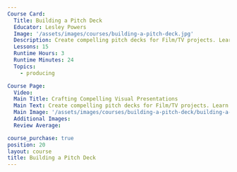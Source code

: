 ```yaml
---
Course Card:
  Title: Building a Pitch Deck
  Educator: Lesley Powers
  Image: '/assets/images/courses/building-a-pitch-deck.jpg'
  Description: Create compelling pitch decks for Film/TV projects. Learn to craft visual presentations that effectively sell your story and vision.
  Lessons: 15
  Runtime Hours: 3
  Runtime Minutes: 24
  Topics:
    - producing

Course Page:
  Video:
  Main Title: Crafting Compelling Visual Presentations
  Main Text: Create compelling pitch decks for Film/TV projects. Learn to craft visual presentations that effectively sell your story and vision.
  Main Image: '/assets/images/courses/building-a-pitch-deck/building-a-pitch-deck-main.jpg'
  Additional Images:
  Review Average:

course_purchase: true
position: 20
layout: course
title: Building a Pitch Deck
---
```


